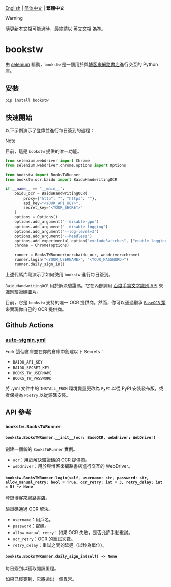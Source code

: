 [English](README.md) | [简体中文](README.zh-Hans.md) | **繁體中文**

> [!WARNING]
>
> 隨更新本文檔可能過時，最終請以 [英文文檔](README.md) 為準。

# bookstw
由 [selenium](https://selenium-python.readthedocs.io/) 驅動，`bookstw` 是一個用於與[博客來網路書店](https://books.com.tw/)進行交互的 Python 庫。

## 安裝
```bash
pip install bookstw
```

## 快速開始
以下示例演示了登錄並進行每日簽到的過程：

> [!NOTE]
>
> 目前，這是 `bookstw` 提供的唯一功能。

```python
from selenium.webdriver import Chrome
from selenium.webdriver.chrome.options import Options

from bookstw import BooksTWRunner
from bookstw.ocr.baidu import BaiduHandwritingOCR

if __name__ == "__main__":
    baidu_ocr = BaiduHandwritingOCR(
        proxy={"http": "", "https": ""},
        api_key="<YOUR_API_KEY>",
        secret_key="<YOUR_SECRET>"
    )
    options = Options()
    options.add_argument("--disable-gpu")
    options.add_argument("--disable-logging")
    options.add_argument("--log-level=3")
    options.add_argument("--headless")
    options.add_experimental_option("excludeSwitches", ["enable-logging"])
    chrome = Chrome(options)

    runner = BooksTWRunner(ocr=baidu_ocr, webdriver=chrome)
    runner.login("<YOUR_USERNAME>", "<YOUR_PASSWORD>")
    runner.daily_sign_in()
```

上述代碼片段演示了如何使用 `bookstw` 進行每日簽到。

`BaiduHandwritingOCR` 用於解決驗證碼。它在內部調用 [百度手寫文字識別 API](https://cloud.baidu.com/product/ocr_others/handwriting) 來識別驗證碼圖片。

目前，它是 `bookstw` 支持的唯一 OCR 提供商。然而，你可以通過繼承 [`BaseOCR` 類](./src/bookstw/ocr/__init__.py) 來實現你自己的 OCR 提供商。

## Github Actions
### [auto-signin.yml](.github/workflows/auto-signin.yml)
Fork 這個倉庫並在你的倉庫中創建以下 Secrets：
- `BAIDU_API_KEY`
- `BAIDU_SECRET_KEY`
- `BOOKS_TW_USERNAME`
- `BOOKS_TW_PASSWORD`

將 .yml 文件中的 `INSTALL_FROM` 環境變量更改為 `PyPI` 以從 PyPI 安裝發布版，或者保持為 `Poetry` 以從源碼安裝。

## API 參考
### `bookstw.BooksTWRunner`
#### `bookstw.BooksTWRunner.__init__(ocr: BaseOCR, webdriver: WebDriver)`
創建一個新的 `BooksTWRunner` 實例。

- `ocr`：用於解決驗證碼的 OCR 提供商。
- `webdriver`：用於與博客來網路書店進行交互的 WebDriver。

#### `bookstw.BooksTWRunner.login(self, username: str, password: str, allow_manual_retry: bool = True, ocr_retry: int = 3, retry_delay: int = 5) -> None`
登錄博客來網路書店。

驗證碼通過 OCR 解決。

- `username`：用戶名。
- `password`：密碼。
- `allow_manual_retry`：如果 OCR 失敗，是否允許手動重試。
- `ocr_retry`：OCR 的重試次數。
- `retry_delay`：重試之間的延遲（以秒為單位）。

#### `bookstw.BooksTWRunner.daily_sign_in(self) -> None`
每日簽到以獲取閱讀里程。

如果已經簽到，它將拋出一個異常。